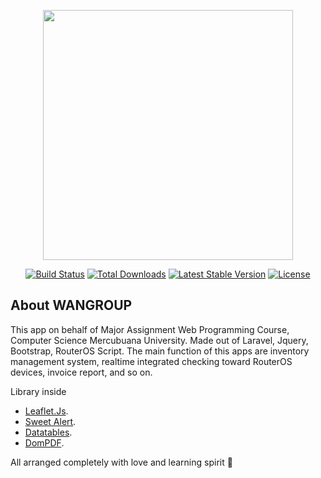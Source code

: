 <p align="center"><a href="https://laravel.com" target="_blank"><img src="https://raw.githubusercontent.com/laravel/art/master/logo-lockup/5%20SVG/2%20CMYK/1%20Full%20Color/laravel-logolockup-cmyk-red.svg" width="400"></a></p>

<p align="center">
<a href="https://travis-ci.org/laravel/framework"><img src="https://travis-ci.org/laravel/framework.svg" alt="Build Status"></a>
<a href="https://packagist.org/packages/laravel/framework"><img src="https://poser.pugx.org/laravel/framework/d/total.svg" alt="Total Downloads"></a>
<a href="https://packagist.org/packages/laravel/framework"><img src="https://poser.pugx.org/laravel/framework/v/stable.svg" alt="Latest Stable Version"></a>
<a href="https://packagist.org/packages/laravel/framework"><img src="https://poser.pugx.org/laravel/framework/license.svg" alt="License"></a>
</p>

## About WANGROUP

This app on behalf of Major Assignment Web Programming Course, Computer Science Mercubuana University. Made out of Laravel, Jquery, Bootstrap, RouterOS Script. The main function of this apps are inventory management system, realtime integrated checking toward RouterOS devices, invoice report, and so on.

Library inside
- [Leaflet.Js](https://leafletjs.com/).
- [Sweet Alert](https://github.com/realrashid/sweet-alert).
- [Datatables](https://datatables.net/).
- [DomPDF](https://github.com/dompdf/dompdf).

All arranged completely with love and learning spirit  :muscle:
